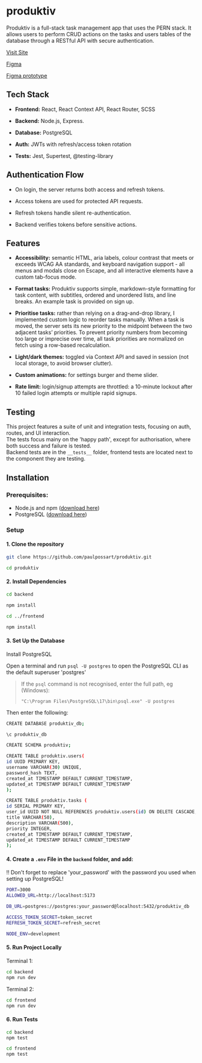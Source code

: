 # produktiv
Produktiv is a full-stack task management app that uses the PERN stack. It allows users to perform CRUD actions on the tasks and users tables of the database through a RESTful API with secure authentication.

[Visit Site](https://produktiv.netlify.app/)

[Figma](https://www.figma.com/design/bITCZrFdR3oE4tM2RG0X3C/productiv?node-id=0-1&t=Yr9n4aa2vl5wrUWM-1)

[Figma prototype](https://www.figma.com/proto/bITCZrFdR3oE4tM2RG0X3C/productiv?node-id=0-1&t=Yr9n4aa2vl5wrUWM-1)

## Tech Stack
- **Frontend:** React, React Context API, React Router, SCSS

- **Backend:** Node.js, Express.

- **Database:** PostgreSQL

- **Auth:** JWTs with refresh/access token rotation

- **Tests:** Jest, Supertest, @testing-library

## Authentication Flow
- On login, the server returns both access and refresh tokens.

- Access tokens are used for protected API requests.

- Refresh tokens handle silent re-authentication.

- Backend verifies tokens before sensitive actions.

## Features
- **Accessibility:** semantic HTML, aria labels, colour contrast that meets or exceeds WCAG AA standards, and keyboard navigation support - all menus and modals close on Escape, and all interactive elements have a custom tab-focus mode. 

- **Format tasks:** Produktiv supports simple, markdown-style formatting for task content, with subtitles, ordered and unordered lists, and line breaks. An example task is provided on sign up.

- **Prioritise tasks:** rather than relying on a drag-and-drop library, I implemented custom logic to reorder tasks manually. When a task is moved, the server sets its new priority to the midpoint between the two adjacent tasks’ priorities. To prevent priority numbers from becoming too large or imprecise over time, all task priorities are normalized on fetch using a row-based recalculation.

- **Light/dark themes:** toggled via Context API and saved in session (not local storage, to avoid browser clutter).

- **Custom animations:** for settings burger and theme slider.

- **Rate limit:**  login/signup attempts are throttled: a 10-minute lockout after 10 failed login attempts or multiple rapid signups.

## Testing
This project features a suite of unit and integration tests, focusing on auth, routes, and UI interaction.  
The tests focus mainy on the 'happy path', except for authorisation, where both success and failure is tested.  
Backend tests are in the `__tests__` folder, frontend tests are located next to the component they are testing.

## Installation
### Prerequisites:
- Node.js and npm ([download here](https://nodejs.org/))
- PostgreSQL ([download here](https://www.postgresql.org/download/))

### Setup
#### 1. Clone the repository

```bash
git clone https://github.com/paulpossart/produktiv.git

cd produktiv
```

#### 2. Install Dependencies

```bash
cd backend

npm install

cd ../frontend

npm install
```
#### 3. Set Up the Database

Install PostgreSQL

Open a terminal and run `psql -U postgres` to open the PostgreSQL CLI as the default superuser 'postgres'
> If the `psql` command is not recognised, enter the full path, eg (Windows):
>
> `"C:\Program Files\PostgreSQL\17\bin\psql.exe" -U postgres`

Then enter the following:

```bash
CREATE DATABASE produktiv_db;

\c produktiv_db

CREATE SCHEMA produktiv;

CREATE TABLE produktiv.users(
id UUID PRIMARY KEY,
username VARCHAR(30) UNIQUE,
password_hash TEXT,
created_at TIMESTAMP DEFAULT CURRENT_TIMESTAMP,
updated_at TIMESTAMP DEFAULT CURRENT_TIMESTAMP
);

CREATE TABLE produktiv.tasks (
id SERIAL PRIMARY KEY,
user_id UUID NOT NULL REFERENCES produktiv.users(id) ON DELETE CASCADE,
title VARCHAR(50),
description VARCHAR(500),
priority INTEGER,
created_at TIMESTAMP DEFAULT CURRENT_TIMESTAMP,
updated_at TIMESTAMP DEFAULT CURRENT_TIMESTAMP
);

```

#### 4. Create a `.env` File in the `backend` folder, and add:
!! Don't forget to replace 'your_password' with the password you used when setting up PostgreSQL!

```bash
PORT=3000
ALLOWED_URL=http://localhost:5173

DB_URL=postgres://postgres:your_password@localhost:5432/produktiv_db

ACCESS_TOKEN_SECRET=token_secret
REFRESH_TOKEN_SECRET=refresh_secret

NODE_ENV=development

```

#### 5. Run Project Locally
Terminal 1:
```bash
cd backend
npm run dev
```

Terminal 2:
```bash
cd frontend
npm run dev
```

#### 6. Run Tests
```bash
cd backend
npm test

cd frontend
npm test
```
